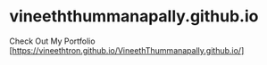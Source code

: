 # vineeththummanapally.github.io
Check Out My Portfolio [https://vineethtron.github.io/VineethThummanapally.github.io/]
